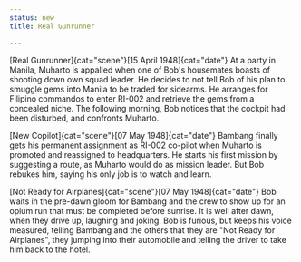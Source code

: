 ```yaml
---
status: new
title: Real Gunrunner

---
```

[Real Gunrunner]{cat="scene"}[15 April 1948]{cat="date"}  At a party in Manila, Muharto is appalled when one of
Bob's housemates boasts of shooting down own squad leader. He decides to
not tell Bob of his plan to smuggle gems into Manila to be traded for
sidearms. He arranges for Filipino commandos to enter RI-002 and
retrieve the gems from a concealed niche. The following morning, Bob
notices that the cockpit had been disturbed, and confronts Muharto.

[New Copilot]{cat="scene"}[07 May 1948]{cat="date"}  Bambang finally gets his permanent assignment as
RI-002 co-pilot when Muharto is promoted and reassigned to headquarters.
He starts his first mission by suggesting a route, as Muharto would do
as mission leader. But Bob rebukes him, saying his only job is to watch
and learn.

[Not Ready for Airplanes]{cat="scene"}[07 May 1948]{cat="date"}  Bob waits in the pre-dawn gloom for Bambang and the
crew to show up for an opium run that must be completed before sunrise. It is well after dawn, when they drive up, laughing and
joking. Bob is furious, but keeps his voice measured, telling Bambang
and the others that they are "Not Ready for Airplanes", they jumping
into their automobile and telling the driver to take him back to the
hotel.
